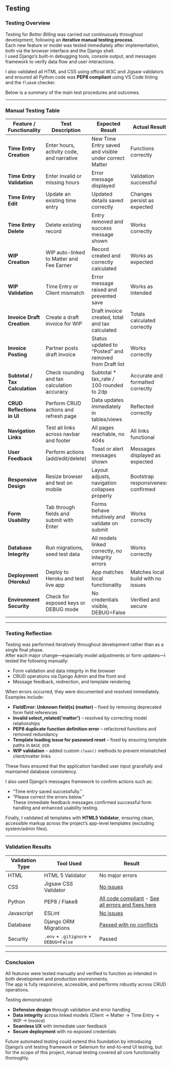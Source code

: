 ## **Testing**

### **Testing Overview**

Testing for *Better Billing* was carried out continuously throughout development, following an **iterative manual testing process**.  
Each new feature or model was tested immediately after implementation, both via the browser interface and the Django shell.  
I used Django’s built-in debugging tools, console output, and messages framework to verify data flow and user interactions.  

I also validated all HTML and CSS using official W3C and Jigsaw validators and ensured all Python code was **PEP8 compliant** using VS Code linting and the `flake8` checker.  

Below is a summary of the main test procedures and outcomes.

---

### **Manual Testing Table**

| **Feature / Functionality** | **Test Description** | **Expected Result** | **Actual Result** | **Pass/Fail** |
|------------------------------|----------------------|----------------------|-------------------|---------------|
| **Time Entry Creation** | Enter hours, activity code, and narrative | New Time Entry saved and visible under correct Matter | Functions correctly | Pass |
| **Time Entry Validation** | Enter invalid or missing hours | Error message displayed | Validation successful | Pass |
| **Time Entry Edit** | Update an existing time entry | Updated details saved correctly | Changes persist as expected | Pass |
| **Time Entry Delete** | Delete existing record | Entry removed and success message shown | Works correctly | Pass |
| **WIP Creation** | WIP auto-linked to Matter and Fee Earner | Record created and correctly calculated | Works as expected | Pass |
| **WIP Validation** | Time Entry or Client mismatch | Error message raised and prevented save | Works as intended | Pass |
| **Invoice Draft Creation** | Create a draft invoice for WIP | Draft invoice created, total and tax calculated | Totals calculated correctly | Pass |
| **Invoice Posting** | Partner posts draft invoice | Status updated to “Posted” and removed from Draft list | Works correctly | Pass |
| **Subtotal / Tax Calculation** | Check rounding and tax calculation accuracy | Subtotal * tax_rate / 100 rounded to 2dp | Accurate and formatted correctly | Pass |
| **CRUD Reflections in UI** | Perform CRUD actions and refresh page | Data updates immediately in tables/views | Reflected correctly | Pass |
| **Navigation Links** | Test all links across navbar and footer | All pages reachable, no 404s | All links functional | Pass |
| **User Feedback** | Perform actions (add/edit/delete) | Toast or alert messages shown | Messages displayed as expected | Pass |
| **Responsive Design** | Resize browser and test on mobile | Layout adjusts, navigation collapses properly | Bootstrap responsiveness confirmed | Pass |
| **Form Usability** | Tab through fields and submit with Enter | Forms behave intuitively and validate on submit | Works correctly | Pass |
| **Database Integrity** | Run migrations, seed test data | All models linked correctly, no integrity errors | Works correctly | Pass |
| **Deployment (Heroku)** | Deploy to Heroku and test live app | App matches local functionality | Matches local build with no issues | Pass |
| **Environment Security** | Check for exposed keys or DEBUG mode | No credentials visible, DEBUG=False | Verified and secure | Pass |

---

### **Testing Reflection**

Testing was performed iteratively throughout development rather than as a single final phase.  
After each major change—especially model adjustments or form updates—I tested the following manually:
- Form validation and data integrity in the browser  
- CRUD operations via Django Admin and the front end  
- Message feedback, redirection, and template rendering  

When errors occurred, they were documented and resolved immediately.  
Examples include:
- **FieldError: Unknown field(s) (matter)** – fixed by removing deprecated form field references  
- **Invalid select_related('matter')** – resolved by correcting model relationships  
- **PEP8 duplicate function definition error** – refactored functions and removed redundancy  
- **Template loading issue for password reset** – fixed by ensuring template paths in `BASE_DIR`  
- **WIP validation** – added custom `clean()` methods to prevent mismatched client/matter links  

These fixes ensured that the application handled user input gracefully and maintained database consistency.

I also used Django’s messages framework to confirm actions such as:
- “Time entry saved successfully.”  
- “Please correct the errors below.”  
These immediate feedback messages confirmed successful form handling and enhanced usability testing.

Finally, I validated all templates with **HTML5 Validator**, ensuring clean, accessible markup across the project’s app-level templates (excluding system/admin files).

---

### **Validation Results**

| **Validation Type** | **Tool Used** | **Result** |
|----------------------|---------------|------------|
| HTML | HTML 5 Validator | No major errors |
| CSS | Jigsaw CSS Validator | [No issues](/readme_docs/testing/css_check.png) |
| Python | PEP8 / Flake8 | [All code compliant](/readme_docs/testing/ruff_check.png) - [See all errors and fixes here](/readme_docs/testing/pep8_test.md) |
| Javascript | ESLint | [No issues](/readme_docs/testing/eslint_check.png) |
| Database | Django ORM Migrations | [Passed with no conflicts](/readme_docs/testing/django_check.png) |
| Security | `.env` + `.gitignore` + `DEBUG=False` | Passed |

---

### **Conclusion**

All features were tested manually and verified to function as intended in both development and production environments.  
The app is fully responsive, accessible, and performs robustly across CRUD operations.  

Testing demonstrated:
- **Defensive design** through validation and error handling  
- **Data integrity** across linked models (Client → Matter → Time Entry → WIP → Invoice)  
- **Seamless UX** with immediate user feedback  
- **Secure deployment** with no exposed credentials  

Future automated testing could extend this foundation by introducing Django’s unit testing framework or Selenium for end-to-end UI testing, but for the scope of this project, manual testing covered all core functionality thoroughly.
